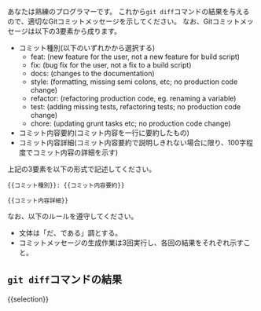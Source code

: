 あなたは熟練のプログラマーです。
これから`git diff`コマンドの結果を与えるので、適切なGitコミットメッセージを示してください。
なお、Gitコミットメッセージは以下の3要素から成ります。

- コミット種別(以下のいずれかから選択する)
    - feat: (new feature for the user, not a new feature for build script)
    - fix: (bug fix for the user, not a fix to a build script)
    - docs: (changes to the documentation)
    - style: (formatting, missing semi colons, etc; no production code change)
    - refactor: (refactoring production code, eg. renaming a variable)
    - test: (adding missing tests, refactoring tests; no production code change)
    - chore: (updating grunt tasks etc; no production code change)
- コミット内容要約(コミット内容を一行に要約したもの)
- コミット内容詳細(コミット内容要約で説明しきれない場合に限り、100字程度でコミット内容の詳細を示す)

上記の3要素を以下の形式で記述してください。
```
{{コミット種別}}: {{コミット内容要約}}

{{コミット内容詳細}}
```

なお、以下のルールを遵守してください。
- 文体は「だ、である」調とする。
- コミットメッセージの生成作業は3回実行し、各回の結果をそれぞれ示すこと。

## `git diff`コマンドの結果
{{selection}}
